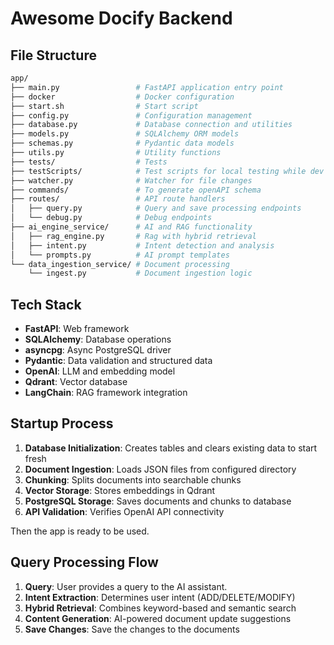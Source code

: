 # Awesome Docify Backend

## File Structure
```bash
app/
├── main.py                 # FastAPI application entry point
├── docker                  # Docker configuration
├── start.sh                # Start script
├── config.py               # Configuration management
├── database.py             # Database connection and utilities
├── models.py               # SQLAlchemy ORM models
├── schemas.py              # Pydantic data models
├── utils.py                # Utility functions
├── tests/                  # Tests
├── testScripts/            # Test scripts for local testing while dev
├── watcher.py              # Watcher for file changes
├── commands/               # To generate openAPI schema
├── routes/                 # API route handlers
│   ├── query.py            # Query and save processing endpoints
│   └── debug.py            # Debug endpoints
├── ai_engine_service/      # AI and RAG functionality
│   ├── rag_engine.py       # Rag with hybrid retrieval
│   ├── intent.py           # Intent detection and analysis
│   └── prompts.py          # AI prompt templates
└── data_ingestion_service/ # Document processing
    └── ingest.py           # Document ingestion logic
```

## Tech Stack

- **FastAPI**: Web framework
- **SQLAlchemy**: Database operations
- **asyncpg**: Async PostgreSQL driver
- **Pydantic**: Data validation and structured data
- **OpenAI**: LLM and embedding model
- **Qdrant**: Vector database
- **LangChain**: RAG framework integration


## Startup Process

1. **Database Initialization**: Creates tables and clears existing data to start fresh
2. **Document Ingestion**: Loads JSON files from configured directory
3. **Chunking**: Splits documents into searchable chunks
4. **Vector Storage**: Stores embeddings in Qdrant
5. **PostgreSQL Storage**: Saves documents and chunks to database
6. **API Validation**: Verifies OpenAI API connectivity

Then the app is ready to be used.

## Query Processing Flow

1. **Query**: User provides a query to the AI assistant.
2. **Intent Extraction**: Determines user intent (ADD/DELETE/MODIFY)
3. **Hybrid Retrieval**: Combines keyword-based and semantic search
4. **Content Generation**: AI-powered document update suggestions
5. **Save Changes**: Save the changes to the documents
